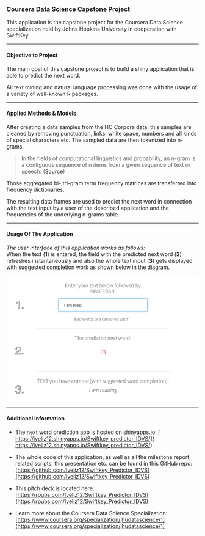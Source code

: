 ### Coursera Data Science Capstone Project


This application is the capstone project for the Coursera Data Science specialization held by Johns Hopkins University in cooperation with SwiftKey.


******

#### Objective to Project

The main goal of this capstone project is to build a shiny application that is able to predict the next word. 

All text mining and natural language processing was done with the usage of a variety of well-known R packages.

******

#### Applied Methods & Models

After creating a data samples from the HC Corpora data, this samples are cleaned by removing punctuation, links, white space, numbers and all kinds of special characters etc. The sampled data are then tokenized into n-grams.
> In the fields of computational linguistics and probability, an n-gram is a contiguous sequence of n items from a given sequence of text or speech. ([Source](http://en.wikipedia.org/wiki/N-gram))

Those aggregated bi-,tri-gram term frequency matrices are transferred into frequency dictionaries.

The resulting data frames are used to predict the next word in connection with the text input by a user of the described application and the frequencies of the underlying *n*-grams table.

******

#### Usage Of The Application

<i>The user interface of this application works as follows: </i> <br>
When the text (**1**) is entered, the field with the predicted next word (**2**) refreshes instantaneously and  also the whole text input (**3**) gets displayed with suggested completion work as shown below in the diagram.

![Application Screenshot](app-screenshot.png)

******

#### Additional Information


* The next word prediction app is hosted on shinyapps.io: [ https://iveliz12.shinyapps.io/Swiftkey_predictor_IDVS/]( https://iveliz12.shinyapps.io/Swiftkey_predictor_IDVS/)


* The whole code of this application, as well as all the milestone report, related scripts, this presentation  etc. can be found in this GitHub repo: [https://github.com/Iveliz12/Swiftkey_Predictor_IDVS](https://github.com/Iveliz12/Swiftkey_Predictor_IDVS)

* This pitch deck is located here: [https://rpubs.com/Iveliz12/Swiftkey_Predictor_IDVS](https://rpubs.com/Iveliz12/Swiftkey_Predictor_IDVS)

* Learn more about the Coursera Data Science Specialization: [https://www.coursera.org/specialization/jhudatascience/1](https://www.coursera.org/specialization/jhudatascience/1)